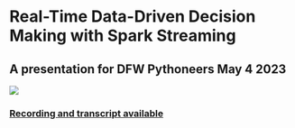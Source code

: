 # Real-Time Data-Driven Decision Making with Spark Streaming
## A presentation for DFW Pythoneers May 4 2023
![](https://lumiere-a.akamaihd.net/v1/images/happy-starwars-day-article-feature_c569caba.jpeg?region=0,0,1600,900&width=960)

### [Recording and transcript available](https://drive.google.com/drive/folders/1k2zL8cdKvVKMSReZLkwkrnyQtLvdZgPJ?usp=share_link)